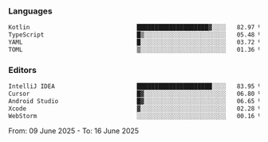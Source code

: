 <!--START_SECTION:waka-->
### Languages
```txt
Kotlin                              ████████████████████▓░░░░   82.97 %
TypeScript                          █▒░░░░░░░░░░░░░░░░░░░░░░░   05.48 %
YAML                                █░░░░░░░░░░░░░░░░░░░░░░░░   03.72 %
TOML                                ▒░░░░░░░░░░░░░░░░░░░░░░░░   01.36 %
```

### Editors
```txt
IntelliJ IDEA                       █████████████████████░░░░   83.95 %
Cursor                              █▓░░░░░░░░░░░░░░░░░░░░░░░   06.80 %
Android Studio                      █▓░░░░░░░░░░░░░░░░░░░░░░░   06.65 %
Xcode                               ▓░░░░░░░░░░░░░░░░░░░░░░░░   02.28 %
WebStorm                            ░░░░░░░░░░░░░░░░░░░░░░░░░   00.16 %
```

From: 09 June 2025 - To: 16 June 2025
<!--END_SECTION:waka-->
